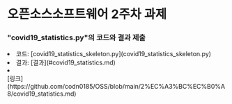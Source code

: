 <h1>오픈소스소프트웨어  2주차 과제</h1>

<h3>"covid19_statistics.py"의 코드와 결과 제출</h3>
  <li>코드: [covid19_statistics_skeleton.py](covid19_statistics_skeleton.py)</li>
  <li>결과: [결과](#covid19_statistics.md)</li>
  <li><covid19_statistics_skeleton.py></li>
[링크](https://github.com/codn0185/OSS/blob/main/2%EC%A3%BC%EC%B0%A8/covid19_statistics.md)
